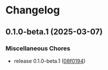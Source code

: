 # Changelog

## 0.1.0-beta.1 (2025-03-07)


### Miscellaneous Chores

* release 0.1.0-beta.1 ([08f0194](https://github.com/Yama-Tomo/codegen-client-preset-transform/commit/08f0194ade4af58a768cce8e413da66c0602d72e))
